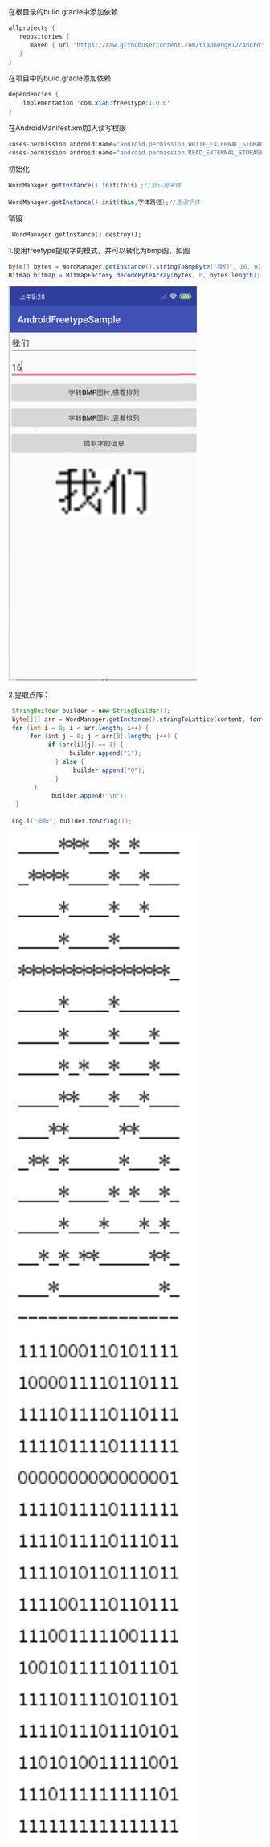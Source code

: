 在根目录的build.gradle中添加依赖
```java
allprojects {
   repositories {
      maven { url "https://raw.githubusercontent.com/tianheng812/AndroidFreetype/master" }
   }
}
```

在项目中的build.gradle添加依赖
```java
dependencies {
    implementation 'com.xian:freestype:1.0.0'
}
```

在AndroidManifest.xml加入读写权限
```java
<uses-permission android:name="android.permission.WRITE_EXTERNAL_STORAGE" />
<uses-permission android:name="android.permission.READ_EXTERNAL_STORAGE" />
```


初始化

```java
WordManager.getInstance().init(this）;//默认是宋体

WordManager.getInstance().init(this,字体路径);//更改字体
```

销毁

```
 WordManager.getInstance().destroy();
```

1.使用freetype提取字的模式，并可以转化为bmp图，如图

```java
byte[] bytes = WordManager.getInstance().stringToBmpByte("我们", 16, 0);
Bitmap bitmap = BitmapFactory.decodeByteArray(bytes, 0, bytes.length);

```

<img src="images/1.png" width="375"/>



2.提取点阵：

```java
 StringBuilder builder = new StringBuilder();   
 byte[][] arr = WordManager.getInstance().stringToLattice(content, fontSize, 0);
 for (int i = 0; i < arr.length; i++) {
      for (int j = 0; j < arr[0].length; j++) {
           if (arr[i][j] == 1) {
                 builder.append("1");
             } else {
                  builder.append("0");
             }
       }
            builder.append("\n");
  }

 Log.i("点阵", builder.toString());
```

<img src="images/3.jpg" width="375"/>



